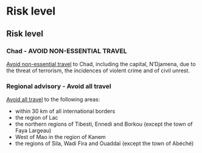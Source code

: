 # Risk level

## Risk level

### Chad - AVOID NON-ESSENTIAL TRAVEL

[Avoid non-essential travel](#levels "Risk Levels") to Chad, including the capital, N’Djamena, due to the threat of terrorism, the incidences of violent crime and of civil unrest.

### Regional advisory - Avoid all travel

[Avoid all travel](#levels "Risk Levels") to the following areas:

* within 30 km of all international borders
* the region of Lac
* the northern regions of Tibesti, Ennedi and Borkou (except the town of Faya Largeau)
* West of Mao in the region of Kanem
* the regions of Sila, Wadi Fira and Ouaddaï (except the town of Abéché)